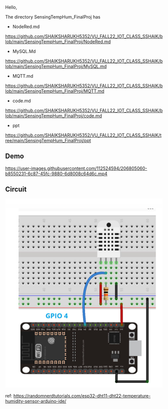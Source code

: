 Hello,



The directory SensingTempHum_FinalProj has 

- NodeRed.md

https://github.com/SHAIKSHARUKH5352/VU_FALL22_IOT_CLASS_SSHAIK/blob/main/SensingTempHum_FinalProj/NodeRed.md

- MySQL.Md

https://github.com/SHAIKSHARUKH5352/VU_FALL22_IOT_CLASS_SSHAIK/blob/main/SensingTempHum_FinalProj/MySQL.md

- MQTT.md

https://github.com/SHAIKSHARUKH5352/VU_FALL22_IOT_CLASS_SSHAIK/blob/main/SensingTempHum_FinalProj/MQTT.md

- code.md

https://github.com/SHAIKSHARUKH5352/VU_FALL22_IOT_CLASS_SSHAIK/blob/main/SensingTempHum_FinalProj/code.md

- ppt

https://github.com/SHAIKSHARUKH5352/VU_FALL22_IOT_CLASS_SSHAIK/tree/main/SensingTempHum_FinalProj/ppt



## Demo


https://user-images.githubusercontent.com/112524594/206805060-b8550231-6c87-45fc-9880-6d8008c64d6c.mp4

## Circuit

 ![image](Image_Directory/circuit.png)
 
 
 ref: https://randomnerdtutorials.com/esp32-dht11-dht22-temperature-humidity-sensor-arduino-ide/




